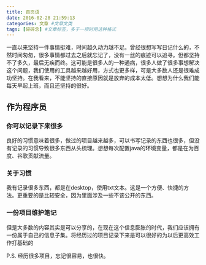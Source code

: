 ```yaml
---
title: 首页语
date: 2016-02-28 21:59:13
categories: 文章 #文章文类
tags: [碎碎念] #文章标签，多于一项时用这种格式
---
```

一直以来坚持一件事情挺难，时间越久动力越不足。曾经很想写写日记什么的，不然时间匆匆，很多事情都过去之后就忘记了，没有一丝的痕迹可以追寻。但都坚持不了多久，最后无疾而终。这可能是很多人的一种通病，很多人做了很多事想解决这个问题，我们使用的工具越来越好用，方式也更多样，可是大多数人还是很难成功坚持。在我看来，不能坚持的直接原因就是放弃的成本太低。想想为什么我们能每天早起上班，而且还坚持的很好。

## 作为程序员

### 你可以记录下来很多

良好的习惯意味着很多，做过的项目越来越多，可以书写记录的东西也很多，但没有记录的习惯导致很多东西从头梳理。想想每次配置java的环境变量，都是在为百度、谷歌贡献流量。

### 关于习惯
我有记录很多东西，都是在desktop，使用txt文本。这是一个方便、快捷的方法。更重要的是比较安全，因为里面涉及一些不该公开的东西。

### 一份项目维护笔记
但是大多数的内容其实是可以分享的，在现在这个信息膨胀的时代，我们应该拥有一份属于自己的信息子集。将经历过的项目记录下来是可以很好的为以后更高效工作打基础的 

P.S. 经历很多项目，忘记很容易，也很快。